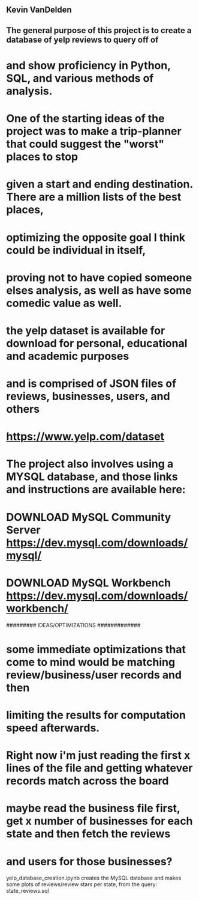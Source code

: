 ## Kevin VanDelden

## The general purpose of this project is to create a database of yelp reviews to query off of
# and show proficiency in Python, SQL, and various methods of analysis.

# One of the starting ideas of the project was to make a trip-planner that could suggest the "worst" places to stop
# given a start and ending destination. There are a million lists of the best places, 
# optimizing the opposite goal I think could be individual in itself, 
# proving not to have copied someone elses analysis, as well as have some comedic value as well.

# the yelp dataset is available for download for personal, educational and academic purposes
# and is comprised of JSON files of reviews, businesses, users, and others
# https://www.yelp.com/dataset

# The project also involves using a MYSQL database, and those links and instructions are available here: 
# DOWNLOAD MySQL Community Server https://dev.mysql.com/downloads/mysql/
# DOWNLOAD MySQL Workbench https://dev.mysql.com/downloads/workbench/

######### IDEAS/OPTIMIZATIONS #############
# some immediate optimizations that come to mind would be matching review/business/user records and then
# limiting the results for computation speed afterwards. 
# Right now i'm just reading the first x lines of the file and getting whatever records match across the board

# maybe read the business file first, get x number of businesses for each state and then fetch the reviews 
# and users for those businesses?

yelp_database_creation.ipynb creates the MySQL database and makes some plots of reviews/review stars per state, from the query: state_reviews.sql
